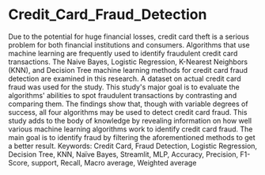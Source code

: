 # Credit_Card_Fraud_Detection
Due to the potential for huge financial losses, credit card theft is a serious problem for both financial institutions and consumers. Algorithms that use machine learning are frequently 
used to identify fraudulent credit card transactions. The Naive Bayes, Logistic Regression, K-Nearest Neighbors (KNN), and Decision Tree machine learning methods for credit card fraud detection are examined in this research. A dataset on actual credit card fraud was used for the study. This study's major goal is to evaluate the algorithms' abilities to spot fraudulent 
transactions by contrasting and comparing them. The findings show that, though with variable degrees of success, all four algorithms may be used to detect credit card fraud. This study adds 
to the body of knowledge by revealing information on how well various machine learning algorithms work to identify credit card fraud. The main goal is to identify fraud by filtering 
the aforementioned methods to get a better result.
Keywords: Credit Card, Fraud Detection, Logistic Regression, Decision Tree, KNN, Naïve Bayes, Streamlit, MLP, Accuracy, Precision, F1-Score, support, Recall, Macro average, 
Weighted average
